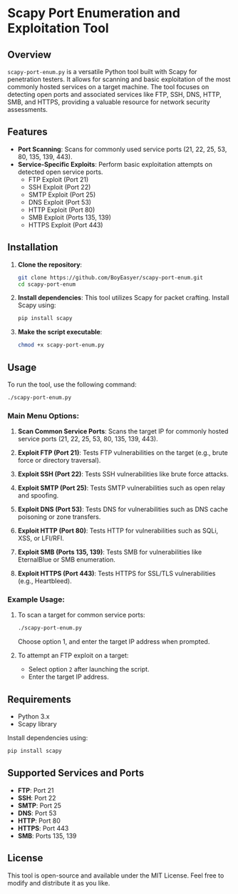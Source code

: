 # Scapy Port Enumeration and Exploitation Tool

## Overview

`scapy-port-enum.py` is a versatile Python tool built with Scapy for penetration testers. It allows for scanning and basic exploitation of the most commonly hosted services on a target machine. The tool focuses on detecting open ports and associated services like FTP, SSH, DNS, HTTP, SMB, and HTTPS, providing a valuable resource for network security assessments.

## Features

- **Port Scanning**: Scans for commonly used service ports (21, 22, 25, 53, 80, 135, 139, 443).
- **Service-Specific Exploits**: Perform basic exploitation attempts on detected open service ports.
  - FTP Exploit (Port 21)
  - SSH Exploit (Port 22)
  - SMTP Exploit (Port 25)
  - DNS Exploit (Port 53)
  - HTTP Exploit (Port 80)
  - SMB Exploit (Ports 135, 139)
  - HTTPS Exploit (Port 443)

## Installation

1. **Clone the repository**:
   ```bash
   git clone https://github.com/BoyEasyer/scapy-port-enum.git
   cd scapy-port-enum
   ```

2. **Install dependencies**:
   This tool utilizes Scapy for packet crafting. Install Scapy using:
   ```bash
   pip install scapy
   ```

3. **Make the script executable**:
   ```bash
   chmod +x scapy-port-enum.py
   ```

## Usage

To run the tool, use the following command:

```bash
./scapy-port-enum.py
```

### Main Menu Options:

1. **Scan Common Service Ports**: 
   Scans the target IP for commonly hosted service ports (21, 22, 25, 53, 80, 135, 139, 443).
   
2. **Exploit FTP (Port 21)**:
   Tests FTP vulnerabilities on the target (e.g., brute force or directory traversal).
   
3. **Exploit SSH (Port 22)**:
   Tests SSH vulnerabilities like brute force attacks.
   
4. **Exploit SMTP (Port 25)**:
   Tests SMTP vulnerabilities such as open relay and spoofing.
   
5. **Exploit DNS (Port 53)**:
   Tests DNS for vulnerabilities such as DNS cache poisoning or zone transfers.
   
6. **Exploit HTTP (Port 80)**:
   Tests HTTP for vulnerabilities such as SQLi, XSS, or LFI/RFI.
   
7. **Exploit SMB (Ports 135, 139)**:
   Tests SMB for vulnerabilities like EternalBlue or SMB enumeration.
   
8. **Exploit HTTPS (Port 443)**:
   Tests HTTPS for SSL/TLS vulnerabilities (e.g., Heartbleed).

### Example Usage:

1. To scan a target for common service ports:
   ```bash
   ./scapy-port-enum.py
   ```

   Choose option 1, and enter the target IP address when prompted.

2. To attempt an FTP exploit on a target:
   - Select option `2` after launching the script.
   - Enter the target IP address.

## Requirements

- Python 3.x
- Scapy library

Install dependencies using:

```bash
pip install scapy
```

## Supported Services and Ports

- **FTP**: Port 21
- **SSH**: Port 22
- **SMTP**: Port 25
- **DNS**: Port 53
- **HTTP**: Port 80
- **HTTPS**: Port 443
- **SMB**: Ports 135, 139

## License

This tool is open-source and available under the MIT License. Feel free to modify and distribute it as you like.
